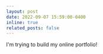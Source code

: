 ```yaml
---
layout: post
date: 2022-09-07 15:59:00-0400
inline: true
related_posts: false
---
```


I'm trying to build my online portfolio!

